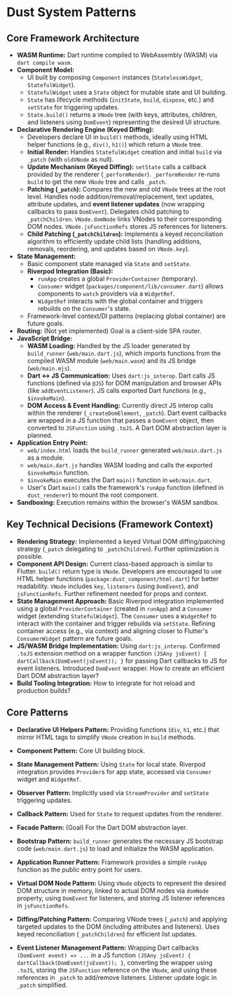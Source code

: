 # Dust System Patterns

## Core Framework Architecture

- **WASM Runtime:** Dart runtime compiled to WebAssembly (WASM) via
  `dart compile wasm`.
- **Component Model:**
  - UI built by composing `Component` instances (`StatelessWidget`,
    `StatefulWidget`).
  - `StatefulWidget` uses a `State` object for mutable state and UI building.
  - `State` has lifecycle methods (`initState`, `build`, `dispose`, etc.) and
    `setState` for triggering updates.
  - `State.build()` returns a `VNode` tree (with keys, attributes, children, and
    listeners using `DomEvent`) representing the desired UI structure.
- **Declarative Rendering Engine (Keyed Diffing):**
  - Developers declare UI in `build()` methods, ideally using HTML helper
    functions (e.g., `div()`, `h1()`) which return a `VNode` tree.
  - **Initial Render:** Handles `StatefulWidget` creation and initial `build`
    via `_patch` (with `oldVNode` as null).
  - **Update Mechanism (Keyed Diffing):** `setState` calls a callback provided
    by the renderer (`_performRender`). `_performRender` re-runs `build` to get
    the new `VNode` tree and calls `_patch`.
  - **Patching (`_patch`):** Compares the new and old `VNode` trees at the root
    level. Handles node addition/removal/replacement, text updates, attribute
    updates, and **event listener updates** (now wrapping callbacks to pass
    `DomEvent`). Delegates child patching to `_patchChildren`. `VNode.domNode`
    links VNodes to their corresponding DOM nodes. `VNode.jsFunctionRefs` stores
    JS references for listeners.
  - **Child Patching (`_patchChildren`):** Implements a keyed reconciliation
    algorithm to efficiently update child lists (handling additions, removals,
    reordering, and updates based on `VNode.key`).
- **State Management:**
  - Basic component state managed via `State` and `setState`.
  - **Riverpod Integration (Basic):**
    - `runApp` creates a global `ProviderContainer` (temporary).
    - `Consumer` widget (`packages/component/lib/consumer.dart`) allows
      components to `watch` providers via a `WidgetRef`.
    - `WidgetRef` interacts with the global container and triggers rebuilds on
      the `Consumer`'s state.
  - Framework-level context/DI patterns (replacing global container) are future
    goals.
- **Routing:** (Not yet implemented) Goal is a client-side SPA router.
- **JavaScript Bridge:**
  - **WASM Loading:** Handled by the JS loader generated by `build_runner`
    (`web/main.dart.js`), which imports functions from the compiled WASM module
    (`web/main.wasm`) and its JS bridge (`web/main.mjs`).
  - **Dart <-> JS Communication:** Uses `dart:js_interop`. Dart calls JS
    functions (defined via `@JS`) for DOM manipulation and browser APIs (like
    `addEventListener`). JS calls exported Dart functions (e.g., `$invokeMain`).
  - **DOM Access & Event Handling:** Currently direct JS interop calls within
    the renderer (`_createDomElement`, `_patch`). Dart event callbacks are
    wrapped in a JS function that passes a `DomEvent` object, then converted to
    `JSFunction` using `.toJS`. A Dart DOM abstraction layer is planned.
- **Application Entry Point:**
  - `web/index.html` loads the `build_runner` generated `web/main.dart.js` as a
    module.
  - `web/main.dart.js` handles WASM loading and calls the exported `$invokeMain`
    function.
  - `$invokeMain` executes the Dart `main()` function in `web/main.dart`.
  - User's Dart `main()` calls the framework's `runApp` function (defined in
    `dust_renderer`) to mount the root component.
- **Sandboxing:** Execution remains within the browser's WASM sandbox.

## Key Technical Decisions (Framework Context)

- **Rendering Strategy:** Implemented a keyed Virtual DOM diffing/patching
  strategy (`_patch` delegating to `_patchChildren`). Further optimization is
  possible.
- **Component API Design:** Current class-based approach is similar to Flutter.
  `build()` return type is `VNode`. Developers are encouraged to use HTML helper
  functions (`package:dust_component/html.dart`) for better readability. `VNode`
  includes `key`, `listeners` (using `DomEvent`), and `jsFunctionRefs`. Further
  refinement needed for props and context.
- **State Management Approach:** Basic Riverpod integration implemented using a
  global `ProviderContainer` (created in `runApp`) and a `Consumer` widget
  (extending `StatefulWidget`). The `Consumer` uses a `WidgetRef` to interact
  with the container and trigger rebuilds via `setState`. Refining container
  access (e.g., via context) and aligning closer to Flutter's `ConsumerWidget`
  pattern are future goals.
- **JS/WASM Bridge Implementation:** Using `dart:js_interop`. Confirmed `.toJS`
  extension method on a wrapper function
  `(JSAny jsEvent) { dartCallback(DomEvent(jsEvent)); }` for passing Dart
  callbacks to JS for event listeners. Introduced `DomEvent` wrapper. How to
  create an efficient Dart DOM abstraction layer?
- **Build Tooling Integration:** How to integrate for hot reload and production
  builds?

## Core Patterns

- **Declarative UI Helpers Pattern:** Providing functions (`div`, `h1`, etc.)
  that mirror HTML tags to simplify `VNode` creation in `build` methods.

- **Component Pattern:** Core UI building block.
- **State Management Pattern:** Using `State` for local state. Riverpod
  integration provides `Provider`s for app state, accessed via `Consumer` widget
  and `WidgetRef`.
- **Observer Pattern:** Implicitly used via `StreamProvider` and `setState`
  triggering updates.
- **Callback Pattern:** Used for `State` to request updates from the renderer.
- **Facade Pattern:** (Goal) For the Dart DOM abstraction layer.
- **Bootstrap Pattern:** `build_runner` generates the necessary JS bootstrap
  code (`web/main.dart.js`) to load and initialize the WASM application.
- **Application Runner Pattern:** Framework provides a simple `runApp` function
  as the public entry point for users.
- **Virtual DOM Node Pattern:** Using `VNode` objects to represent the desired
  DOM structure in memory, linked to actual DOM nodes via `domNode` property,
  using `DomEvent` for listeners, and storing JS listener references in
  `jsFunctionRefs`.
- **Diffing/Patching Pattern:** Comparing VNode trees (`_patch`) and applying
  targeted updates to the DOM (including attributes and listeners). Uses keyed
  reconciliation (`_patchChildren`) for efficient list updates.
- **Event Listener Management Pattern:** Wrapping Dart callbacks
  `(DomEvent event) => ...` in a JS function
  `(JSAny jsEvent) { dartCallback(DomEvent(jsEvent)); }`, converting the wrapper
  using `.toJS`, storing the `JSFunction` reference on the `VNode`, and using
  these references in `_patch` to add/remove listeners. Listener update logic in
  `_patch` simplified.
